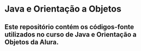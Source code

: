 # Java e Orientação a Objetos

## Este repositório contém os códigos-fonte utilizados no curso de Java e Orientação a Objetos da Alura.

